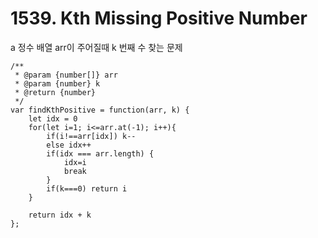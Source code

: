 # 1539. Kth Missing Positive Number
a
정수 배열 arr이 주어질때 k 번째 수 찾는 문제 


```
/**
 * @param {number[]} arr
 * @param {number} k
 * @return {number}
 */
var findKthPositive = function(arr, k) {
    let idx = 0
    for(let i=1; i<=arr.at(-1); i++){
        if(i!==arr[idx]) k--
        else idx++
        if(idx === arr.length) {
            idx=i 
            break
        }
        if(k===0) return i
    }
    
    return idx + k
};
```
